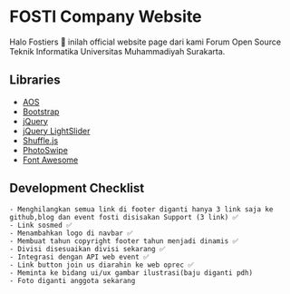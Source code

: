 # FOSTI Company Website
Halo Fostiers 👋 inilah official website page dari kami Forum Open Source Teknik Informatika Universitas Muhammadiyah Surakarta.

## Libraries
- [AOS](https://michalsnik.github.io/aos/)
- [Bootstrap](https://getbootstrap.com/)
- [jQuery](https://jquery.com/)
- [jQuery LightSlider](http://sachinchoolur.github.io/lightslider/)
- [Shuffle.js](https://vestride.github.io/Shuffle/)
- [PhotoSwipe](https://photoswipe.com/)
- [Font Awesome](https://fontawesome.com/)

## Development Checklist
    - Menghilangkan semua link di footer diganti hanya 3 link saja ke github,blog dan event fosti disisakan Support (3 link) ✅
    - Link sosmed ✅
    - Menambahkan logo di navbar ✅
    - Membuat tahun copyright footer tahun menjadi dinamis ✅
    - Divisi disesuaikan divisi sekarang ✅
    - Integrasi dengan API web event ✅
    - Link button join us diarahin ke web oprec ✅
    - Meminta ke bidang ui/ux gambar ilustrasi(baju diganti pdh)
    - Foto diganti anggota sekarang
